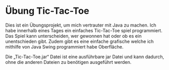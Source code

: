 # Übung Tic-Tac-Toe

Dies ist ein Übungsprojekt, um mich vertrauter mit Java zu machen.
Ich habe innerhalb eines Tages ein einfaches Tic-Tac-Toe spiel programmiert.
Das Spiel kann unterscheiden, wer gewonnen hat oder ob es ein unentschieden gibt. Zudem gibt es eine einfache grafische welche ich mithilfe von Java Swing programmiert habe Oberfläche.

Die „Tic-Tac-Toe.jar“ Datei ist eine ausführbare jar Datei und kann dadurch, ohne die anderen Dateien zu benötigen ausgeführt werden.
